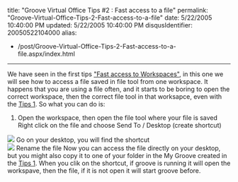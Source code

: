 title: "Groove Virtual Office Tips #2 : Fast access to a file"
permalink: "Groove-Virtual-Office-Tips-2-Fast-access-to-a-file"
date: 5/22/2005 10:40:00 PM
updated: 5/22/2005 10:40:00 PM
disqusIdentifier: 20050522104000
alias:
 - /post/Groove-Virtual-Office-Tips-2-Fast-access-to-a-file.aspx/index.html
---
We have seen in the first tips ["Fast access 
to Workspaces"](http://weblogs.asp.net/lkempe/archive/2005/05/21/408188.aspx), in this one we will see how to access a file saved in file 
tool from one workspace. It happens that you are using a file often, and it 
starts to be boring to open the correct workspace, then the correct file tool in 
that worksapce, even with the [Tips 1](http://weblogs.asp.net/lkempe/archive/2005/05/21/408188.aspx). 
So what you can do is:

1.  Open the workspace, then open the file tool where your file is saved 
  Right click on the file and choose Send To / Desktop (create shortcut) 
    
<!-- more -->
![](http://membres.lycos.fr/lkempe//groovetips02_01.jpg)
  Go on your desktop, you will find the shortcut  
![](http://membres.lycos.fr/lkempe//groovetips02_02.jpg)
  Rename the file
  Now you can access the file directly on your desktop, but you might also 
  copy it to one of your folder in the My Groove created in the [Tips 
1](http://weblogs.asp.net/lkempe/archive/2005/05/21/408188.aspx).
  When you clik on the shortcut, if groove is running it will open the 
  workspave, then the file, if it is not open it will start groove 
before.

